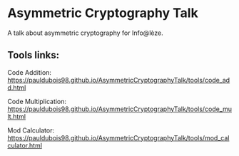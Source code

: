 # Asymmetric Cryptography Talk

A talk about asymmetric cryptography for Info@lèze.

## Tools links:

Code Addition:
https://pauldubois98.github.io/AsymmetricCryptographyTalk/tools/code_add.html

Code Multiplication:
https://pauldubois98.github.io/AsymmetricCryptographyTalk/tools/code_mult.html

Mod Calculator:
https://pauldubois98.github.io/AsymmetricCryptographyTalk/tools/mod_calculator.html
